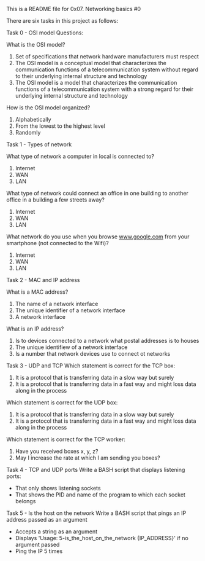 This is a README file for 0x07. Networking basics #0

There are six tasks in this project as follows:

Task 0 - OSI model
Questions:

What is the OSI model?

1. Set of specifications that network hardware manufacturers must respect
2. The OSI model is a conceptual model that characterizes the communication functions of a telecommunication system without regard to their underlying internal structure and technology
3. The OSI model is a model that characterizes the communication functions of a telecommunication system with a strong regard for their underlying internal structure and technology

How is the OSI model organized?

1. Alphabetically
2. From the lowest to the highest level
3. Randomly


Task 1 - Types of network

What type of network a computer in local is connected to?
1. Internet
2. WAN
3. LAN

What type of network could connect an office in one building to another office in a building a few streets away?
1. Internet
2. WAN
3. LAN

What network do you use when you browse www.google.com from your smartphone (not connected to the Wifi)?
1. Internet
2. WAN
3. LAN


Task 2 - MAC and IP address

What is a MAC address?
1. The name of a network interface
2. The unique identifier of a network interface
3. A network interface

What is an IP address?
1. Is to devices connected to a network what postal addresses is to houses
2. The unique identifiew of a network interface
3. Is a number that network devices use to connect ot networks

Task 3 - UDP and TCP
Which statement is correct for the TCP box:
1. It is a protocol that is transferring data in a slow way but surely
2. It is a protocol that is transferring data in a fast way and might loss data along in the process

Which statement is correct for the UDP box:
1. It is a protocol that is transferring data in a slow way but surely
2. It is a protocol that is transferring data in a fast way and might loss data along in the process

Which statement is correct for the TCP worker:
1. Have you received boxes x, y, z?
2. May I increase the rate at which I am sending you boxes?

Task 4 -  TCP and UDP ports
Write a BASH script that displays listening ports:
 - That only shows listening sockets
 - That shows the PID and name of the program to which each socket belongs

Task 5 - Is the host on the network
Write a BASH script that pings an IP address passed as an argument
 - Accepts a string as an argument
 - Displays 'Usage: 5-is_the_host_on_the_network {IP_ADDRESS}' if no argument passed
 - Ping the IP 5 times
